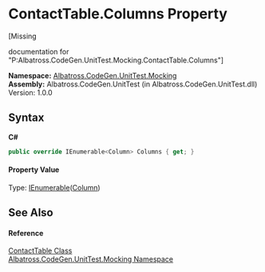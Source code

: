 # ContactTable.Columns Property 
 

\[Missing <summary> documentation for "P:Albatross.CodeGen.UnitTest.Mocking.ContactTable.Columns"\]

**Namespace:**&nbsp;<a href="2F2D61B8.md">Albatross.CodeGen.UnitTest.Mocking</a><br />**Assembly:**&nbsp;Albatross.CodeGen.UnitTest (in Albatross.CodeGen.UnitTest.dll) Version: 1.0.0

## Syntax

**C#**<br />
``` C#
public override IEnumerable<Column> Columns { get; }
```


#### Property Value
Type: <a href="http://msdn2.microsoft.com/en-us/library/9eekhta0" target="_blank">IEnumerable</a>(<a href="9459F463.md">Column</a>)

## See Also


#### Reference
<a href="F1FE54A6.md">ContactTable Class</a><br /><a href="2F2D61B8.md">Albatross.CodeGen.UnitTest.Mocking Namespace</a><br />